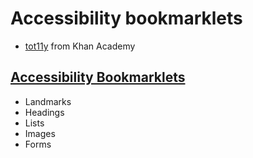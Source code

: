 # Accessibility bookmarklets

 * [tot11y](https://khan.github.io/tota11y/) from Khan Academy

## [Accessibility Bookmarklets](accessibility-bookmarklets.org)
 * Landmarks
 * Headings
 * Lists
 * Images
 * Forms
